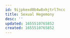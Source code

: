 ```yaml
---
id: 9ijpkexd0b4w8xhjtrl7ncc
title: Sexual Hegemony
desc: ''
updated: 1655510765852
created: 1655510765852
---
```


